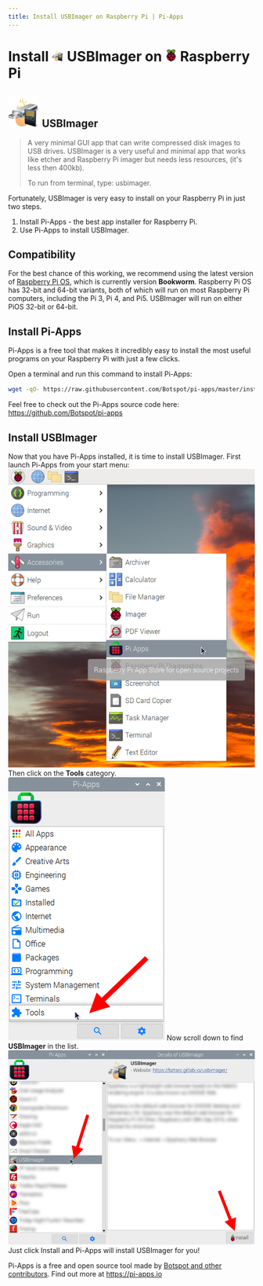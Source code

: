 ```yaml
---
title: Install USBImager on Raspberry Pi | Pi-Apps
---
```

<div class="simple-install-content content">

# Install <img src="/img/app-icons/USBImager/icon-64.png" height=24> USBImager on <img src=/img/other-icons/raspberrypi-icon.svg height=24> Raspberry Pi

## <img src="/img/app-icons/USBImager/icon-64.png"> USBImager
> A very minimal GUI app that can write compressed disk images to USB drives.
> USBImager is a very useful and minimal app that works like etcher and Raspberry Pi imager but needs less resources, (it's less then 400kb).
> 
> To run from terminal, type: usbimager.

Fortunately, USBImager is very easy to install on your Raspberry Pi in just two steps.
1. Install Pi-Apps - the best app installer for Raspberry Pi.
2. Use Pi-Apps to install USBImager.
</div>
<div class="simple-install-content content">

## Compatibility
For the best chance of this working, we recommend using the latest version of [Raspberry Pi OS](https://www.raspberrypi.com/software/), which is currently version **Bookworm**.
Raspberry Pi OS has 32-bit and 64-bit variants, both of which will run on most Raspberry Pi computers, including the Pi 3, Pi 4, and Pi5.
USBImager will run on either PiOS 32-bit or 64-bit.
</div>
<div class="simple-install-content content">

## Install Pi-Apps

Pi-Apps is a free tool that makes it incredibly easy to install the most useful programs on your Raspberry Pi with just a few clicks.

Open a terminal and run this command to install Pi-Apps:
```bash
wget -qO- https://raw.githubusercontent.com/Botspot/pi-apps/master/install | bash
```
Feel free to check out the Pi-Apps source code here: https://github.com/Botspot/pi-apps
</div>
<div class="simple-install-content content">

## Install USBImager

Now that you have Pi-Apps installed, it is time to install USBImager.
First launch Pi-Apps from your start menu:
<img src="/img/start-menu.png">
Then click on the <b>Tools</b> category.
<img src="/img/category-selections/Tools.png">
Now scroll down to find <b>USBImager</b> in the list.
<img src="/img/app-icons/USBImager/app-selection.png">
Just click Install and Pi-Apps will install USBImager for you!
</div>
<div class="simple-install-content content">

Pi-Apps is a free and open source tool made by [Botspot and other contributors](/about/#contributors). Find out more at https://pi-apps.io
</div>
